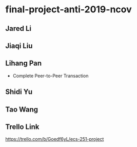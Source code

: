 # final-project-anti-2019-ncov

## Jared Li


## Jiaqi Liu


## Lihang Pan

* Complete Peer-to-Peer Transaction

## Shidi Yu


## Tao Wang





## Trello Link

https://trello.com/b/Goedf6yL/ecs-251-project
